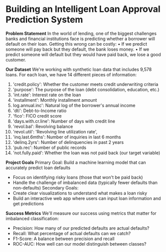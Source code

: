 # Building an Intelligent Loan Approval Prediction System

**Problem Statement**
In the world of lending, one of the biggest challenges banks and financial institutions face is predicting whether a borrower will default on their loan. Getting this wrong can be costly:
•	If we predict someone will pay back but they default, the bank loses money.
•	If we predict someone will default but they would have paid back, we lose a good customer.

**Our Dataset**
We're working with synthetic loan data that includes 9,578 loans. For each loan, we have 14 different pieces of information:
1.	'credit.policy': Whether the customer meets credit underwriting criteria
2.	'purpose': The purpose of the loan (debt consolidation, education, etc.)
3.	'int.rate': Interest rate on the loan
4.	'installment': Monthly installment amount
5.	log.annual.inc': Natural log of the borrower's annual income
6.	'dti': Debt-to-Income ratio
7.	'fico': FICO credit score
8.	'days.with.cr.line': Number of days with credit line
9.	'revol.bal': Revolving balance
10.	'revol.util': 'Revolving line utilization rate',
11.	'inq.last.6mths': Number of inquiries in last 6 months
12.	'delinq.2yrs': Number of delinquencies in past 2 years
13.	'pub.rec': Number of public records
14.	'not.fully.paid': Whether the loan was not paid back (our target variable)


**Project Goals**
Primary Goal: Build a machine learning model that can accurately predict loan defaults
*	Focus on identifying risky loans (those that won't be paid back)
*	Handle the challenge of imbalanced data (typically fewer defaults than non-defaults)
Secondary Goals:
*	Create clear visualizations to understand what makes a loan risky
*	Build an interactive web app where users can input loan information and get predictions

**Success Metrics**
We'll measure our success using metrics that matter for imbalanced classification:

*	Precision: How many of our predicted defaults are actual defaults?
*	Recall: What percentage of actual defaults can we catch?
*	F1-Score: A balance between precision and recall
*	ROC-AUC: How well can our model distinguish between classes?


